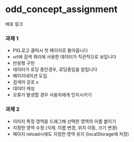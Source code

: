 # odd_concept_assignment

배포 링크


### 과제 1
- PXL로고 클릭시 첫 페이지로 돌아옵니다
- url에 검색 쿼리에 사용한 데이터가 직관적으로 보입니다
- 반응형 구헌
- 데이터가 로딩 중인경우, 로딩중임을 알립니다
- 페이지네이션 도입
- 검색어 강조 x
- 데이터 캐싱
- 오류가 발생할 경우 사용자에게 인지시키기

### 과제 2
- 이미지 특정 영역을 드래그해 선택한 영역의 이름 붙이기
- 지정한 영역 수정 (삭제, 이름 변경, 위치 이동, 크기 변경)
- 페이지 reload시에도 지정한 영역 유지 (localStorage에 저장)
